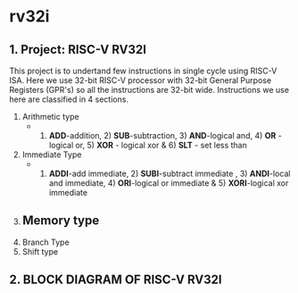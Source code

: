 # rv32i
## 1. Project: RISC-V RV32I
This project is to undertand few instructions in single cycle using RISC-V ISA. Here we use 32-bit RISC-V processor with 32-bit General Purpose Registers (GPR's) so all the instructions are 32-bit wide. Instructions we use here are classified in 4 sections.
1. <slt>Arithmetic type</slt>  
   - 1) **ADD**-addition, 2) **SUB**-subtraction, 3) **AND**-logical and, 4) **OR** -logical or, 5) **XOR** - logical xor & 6) **SLT** - set less than  
2. <slt>Immediate Type</slt>
   - 1) **ADDI**-add immediate, 2) **SUBI**-subtract immediate , 3) **ANDI**-local and immediate, 4) **ORI**-logical or immediate & 5) **XORI**-logical xor immediate  
3. <slt>Memory type</slt>  
    - 
4. <slt>Branch Type</slt>  
5. <slt>Shift type</slt>  


## 2. BLOCK DIAGRAM OF RISC-V RV32I


